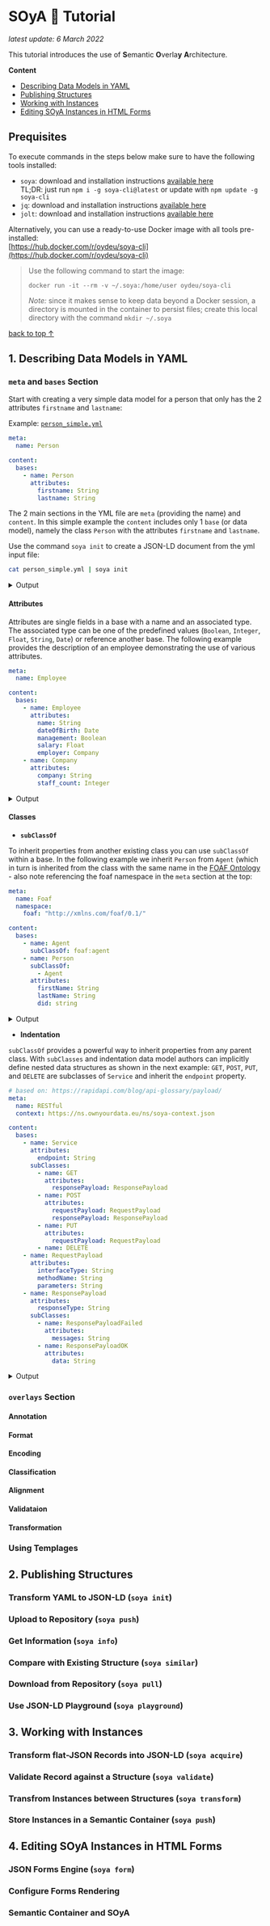 # SOyA 🌱 Tutorial

*latest update: 6 March 2022*

This tutorial introduces the use of **S**emantic **O**verla**y** **A**rchitecture.

**<a id="top"></a>Content**    

* [Describing Data Models in YAML](#1-describing-data-models-in-yaml)
* [Publishing Structures](#2-publishing-structures)
* [Working with Instances](#3-working-with-instances)
* [Editing SOyA Instances in HTML Forms](#4-editing-soya-instances-in-html-forms)

## Prequisites

To execute commands in the steps below make sure to have the following tools installed:    
* `soya`: download and installation instructions [available here](https://github.com/OwnYourData/soya/tree/main/cli)    
    TL;DR: just run `npm i -g soya-cli@latest` or update with `npm update -g soya-cli`
* `jq`: download and installation instructions [available here](https://stedolan.github.io/jq/download/)    
* `jolt`: download and installation instructions [available here](https://github.com/bazaarvoice/jolt/)

Alternatively, you can use a ready-to-use Docker image with all tools pre-installed:    
[https://hub.docker.com/r/oydeu/soya-cli](https://hub.docker.com/r/oydeu/soya-cli) 

> Use the following command to start the image:    
> 
> ```console
> docker run -it --rm -v ~/.soya:/home/user oydeu/soya-cli
> ```
> 
> *Note:* since it makes sense to keep data beyond a Docker session, a directory is mounted in the container to persist files; create this local directory with the command `mkdir ~/.soya`

[back to top ↑](#top)

## 1. Describing Data Models in YAML

### `meta` and `bases` Section

Start with creating a very simple data model for a person that only has the 2 attributes `firstname` and `lastname`:

Example: [`person_simple.yml`](examples/person_simple.yml)
```yaml
meta:
  name: Person

content:
  bases:
    - name: Person 
      attributes:
        firstname: String
        lastname: String
```

The 2 main sections in the YML file are `meta` (providing the name) and `content`. In this simple example the `content` includes only 1 `base` (or data model), namely the class `Person` with the attributes `firstname` and `lastname`.

Use the command `soya init` to create a JSON-LD document from the yml input file:
```bash
cat person_simple.yml | soya init
```
<details>
	<summary>Output</summary>

Use the following command to generate the output:    
```bash
curl -s https://playground.data-container.net/person_simple | jq -r .yml | soya init
```

```json-ld
{
  "@context": {
    "@version": 1.1,
    "@import": "https://ns.ownyourdata.eu/ns/soya-context.json",
    "@base": "https://soya.data-container.net/Person/"
  },
  "@graph": [
    {
      "@id": "Person",
      "@type": "owl:Class",
      "subClassOf": "soya:Base"
    },
    {
      "@id": "firstname",
      "@type": "owl:DatatypeProperty",
      "domain": "Person",
      "range": "xsd:string"
    },
    {
      "@id": "lastname",
      "@type": "owl:DatatypeProperty",
      "domain": "Person",
      "range": "xsd:string"
    }
  ]
}
```

</details>

#### Attributes

Attributes are single fields in a base with a name and an associated type. The associated type can be one of the predefined values (`Boolean`, `Integer`, `Float`, `String`, `Date`) or reference another base. The following example provides the description of an employee demonstrating the use of various attributes.

```yaml
meta:
  name: Employee

content:
  bases:
    - name: Employee
      attributes:
        name: String
        dateOfBirth: Date
        management: Boolean
        salary: Float
        employer: Company
    - name: Company
      attributes:
        company: String
        staff_count: Integer
```

<details>
  <summary>Output</summary>

Use the following command to generate the output:    
```bash
curl -s https://playground.data-container.net/employee | jq -r .yml | soya init
```

```json-ld
{
  "@context": {
    "@version": 1.1,
    "@import": "https://ns.ownyourdata.eu/ns/soya-context.json",
    "@base": "https://soya.data-container.net/Employee/"
  },
  "@graph": [
    {
      "@id": "Employee",
      "@type": "owl:Class",
      "subClassOf": "soya:Base"
    },
    {
      "@id": "name",
      "@type": "owl:DatatypeProperty",
      "domain": "Employee",
      "range": "xsd:string"
    },
    {
      "@id": "dateOfBirth",
      "@type": "owl:DatatypeProperty",
      "domain": "Employee",
      "range": "xsd:date"
    },
    {
      "@id": "management",
      "@type": "owl:DatatypeProperty",
      "domain": "Employee",
      "range": "xsd:boolean"
    },
    {
      "@id": "salary",
      "@type": "owl:DatatypeProperty",
      "domain": "Employee",
      "range": "xsd:float"
    },
    {
      "@id": "employer",
      "@type": "owl:DatatypeProperty",
      "domain": "Employee",
      "range": "Company"
    },
    {
      "@id": "Company",
      "@type": "owl:Class",
      "subClassOf": "soya:Base"
    },
    {
      "@id": "company",
      "@type": "owl:DatatypeProperty",
      "domain": "Company",
      "range": "xsd:string"
    },
    {
      "@id": "staff_count",
      "@type": "owl:DatatypeProperty",
      "domain": "Company",
      "range": "xsd:integer"
    }
  ]
}
```

</details>

#### Classes

* **`subClassOf`**    

To inherit properties from another existing class you can use `subClassOf` within a base. In the following example we inherit `Person` from `Agent` (which in turn is inherited from the class with the same name in the [FOAF Ontology](https://en.wikipedia.org/wiki/FOAF_(ontology)) - also note referencing the foaf namespace in the `meta` section at the top:

```yaml
meta:
  name: Foaf
  namespace:
    foaf: "http://xmlns.com/foaf/0.1/"

content:
  bases:
    - name: Agent
      subClassOf: foaf:agent
    - name: Person
      subClassOf: 
        - Agent
      attributes:
        firstName: String
        lastName: String
        did: string
```

<details>
  <summary>Output</summary>

Use the following command to generate the output:    
```bash
curl -s https://playground.data-container.net/foaf_person | jq -r .yml | soya init
```

```json-ld
{
  "@context": {
    "@version": 1.1,
    "@import": "https://ns.ownyourdata.eu/ns/soya-context.json",
    "@base": "https://soya.data-container.net/Foaf/",
    "foaf": "http://xmlns.com/foaf/0.1/"
  },
  "@graph": [
    {
      "@id": "Agent",
      "@type": "owl:Class",
      "subClassOf": "foaf:agent"
    },
    {
      "@id": "Person",
      "@type": "owl:Class",
      "subClassOf": [
        "Agent"
      ]
    },
    {
      "@id": "firstName",
      "@type": "owl:DatatypeProperty",
      "domain": "Person",
      "range": "xsd:string"
    },
    {
      "@id": "lastName",
      "@type": "owl:DatatypeProperty",
      "domain": "Person",
      "range": "xsd:string"
    },
    {
      "@id": "did",
      "@type": "owl:DatatypeProperty",
      "domain": "Person",
      "range": "xsd:string"
    }
  ]
}
```

</details>

* **Indentation**    

`subClassOf` provides a powerful way to inherit properties from any parent class. With `subClasses` and indentation data model authors can implicitly define nested data structures as shown in the next example: `GET`, `POST`, `PUT`, and `DELETE` are subclasses of `Service` and inherit the `endpoint` property.

```yaml
# based on: https://rapidapi.com/blog/api-glossary/payload/
meta:
  name: RESTful
  context: https://ns.ownyourdata.eu/ns/soya-context.json 

content:
  bases: 
    - name: Service
      attributes:
        endpoint: String
      subClasses:
        - name: GET
          attributes:
            responsePayload: ResponsePayload
        - name: POST
          attributes:
            requestPayload: RequestPayload
            responsePayload: ResponsePayload
        - name: PUT
          attributes:
            requestPayload: RequestPayload
        - name: DELETE
    - name: RequestPayload
      attributes:
        interfaceType: String
        methodName: String
        parameters: String
    - name: ResponsePayload
      attributes:
        responseType: String
      subClasses:
        - name: ResponsePayloadFailed
          attributes:
            messages: String
        - name: ResponsePayloadOK
          attributes:
            data: String
```

<details>
  <summary>Output</summary>

Use the following command to generate the output:    
```bash
curl -s https://playground.data-container.net/rest_api | jq -r .yml | soya init
```

```json-ld
{
  "@context": {
    "@version": 1.1,
    "@import": "https://ns.ownyourdata.eu/ns/soya-context.json",
    "@base": "https://soya.data-container.net/RESTful/"
  },
  "@graph": [
    {
      "@id": "Service",
      "@type": "owl:Class",
      "subClassOf": "soya:Base"
    },
    {
      "@id": "endpoint",
      "@type": "owl:DatatypeProperty",
      "domain": "Service",
      "range": "xsd:string"
    },
    {
      "@id": "GET",
      "@type": "owl:Class",
      "subClassOf": "Service"
    },
    {
      "@id": "responsePayload",
      "@type": "owl:DatatypeProperty",
      "domain": "GET",
      "range": "ResponsePayload"
    },
    {
      "@id": "POST",
      "@type": "owl:Class",
      "subClassOf": "Service"
    },
    {
      "@id": "requestPayload",
      "@type": "owl:DatatypeProperty",
      "domain": "POST",
      "range": "RequestPayload"
    },
    {
      "@id": "responsePayload",
      "@type": "owl:DatatypeProperty",
      "domain": "POST",
      "range": "ResponsePayload"
    },
    {
      "@id": "PUT",
      "@type": "owl:Class",
      "subClassOf": "Service"
    },
    {
      "@id": "requestPayload",
      "@type": "owl:DatatypeProperty",
      "domain": "PUT",
      "range": "RequestPayload"
    },
    {
      "@id": "DELETE",
      "@type": "owl:Class",
      "subClassOf": "Service"
    },
    {
      "@id": "RequestPayload",
      "@type": "owl:Class",
      "subClassOf": "soya:Base"
    },
    {
      "@id": "interfaceType",
      "@type": "owl:DatatypeProperty",
      "domain": "RequestPayload",
      "range": "xsd:string"
    },
    {
      "@id": "methodName",
      "@type": "owl:DatatypeProperty",
      "domain": "RequestPayload",
      "range": "xsd:string"
    },
    {
      "@id": "parameters",
      "@type": "owl:DatatypeProperty",
      "domain": "RequestPayload",
      "range": "xsd:string"
    },
    {
      "@id": "ResponsePayload",
      "@type": "owl:Class",
      "subClassOf": "soya:Base"
    },
    {
      "@id": "responseType",
      "@type": "owl:DatatypeProperty",
      "domain": "ResponsePayload",
      "range": "xsd:string"
    },
    {
      "@id": "ResponsePayloadFailed",
      "@type": "owl:Class",
      "subClassOf": "ResponsePayload"
    },
    {
      "@id": "messages",
      "@type": "owl:DatatypeProperty",
      "domain": "ResponsePayloadFailed",
      "range": "xsd:string"
    },
    {
      "@id": "ResponsePayloadOK",
      "@type": "owl:Class",
      "subClassOf": "ResponsePayload"
    },
    {
      "@id": "data",
      "@type": "owl:DatatypeProperty",
      "domain": "ResponsePayloadOK",
      "range": "xsd:string"
    }
  ]
}
```

</details>

### `overlays` Section

#### Annotation

#### Format

#### Encoding

#### Classification

#### Alignment

#### Validataion

#### Transformation

### Using Templages

## 2. Publishing Structures

### Transform YAML to JSON-LD (`soya init`)

### Upload to Repository (`soya push`)

### Get Information (`soya info`)

### Compare with Existing Structure (`soya similar`)

### Download from Repository (`soya pull`)

### Use JSON-LD Playground (`soya playground`)

## 3. Working with Instances

### Transform flat-JSON Records into JSON-LD (`soya acquire`)

### Validate Record against a Structure (`soya validate`)

### Transfrom Instances between Structures (`soya transform`)

### Store Instances in a Semantic Container (`soya push`)

## 4. Editing SOyA Instances in HTML Forms

### JSON Forms Engine (`soya form`)

### Configure Forms Rendering

### Semantic Container and SOyA